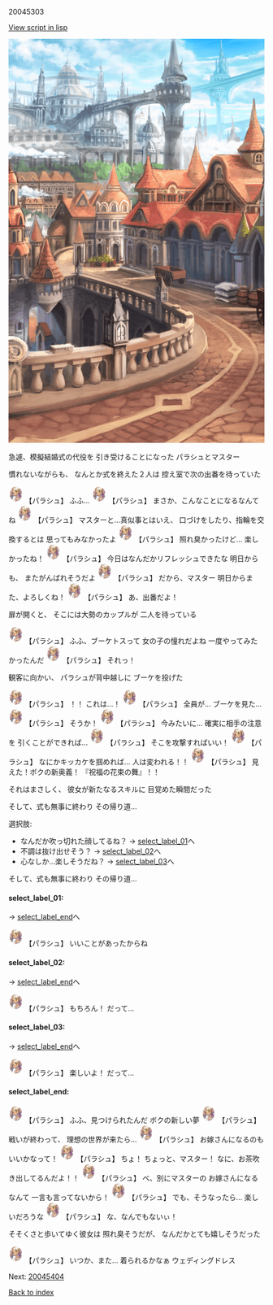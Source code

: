 20045303

[View script in lisp](../scripts/20045303.txt)

![town.png](../images/backgrounds/town.png)

急遽、模擬結婚式の代役を
引き受けることになった
パラシュとマスター

慣れないながらも、
なんとか式を終えた２人は
控え室で次の出番を待っていた

<img src="../images/units/200451.png" alt="200451.png" height="34"/>
【パラシュ】
ふふ…

<img src="../images/units/200451.png" alt="200451.png" height="34"/>
【パラシュ】
まさか、こんなことになるなんてね

<img src="../images/units/200451.png" alt="200451.png" height="34"/>
【パラシュ】
マスターと…真似事とはいえ、
口づけをしたり、指輪を交換するとは
思ってもみなかったよ

<img src="../images/units/200451.png" alt="200451.png" height="34"/>
【パラシュ】
照れ臭かったけど…
楽しかったね！

<img src="../images/units/200451.png" alt="200451.png" height="34"/>
【パラシュ】
今日はなんだかリフレッシュできたな
明日からも、
またがんばれそうだよ

<img src="../images/units/200451.png" alt="200451.png" height="34"/>
【パラシュ】
だから、マスター
明日からまた、よろしくね！

<img src="../images/units/200451.png" alt="200451.png" height="34"/>
【パラシュ】
あ、出番だよ！

扉が開くと、
そこには大勢のカップルが
二人を待っている

<img src="../images/units/200451.png" alt="200451.png" height="34"/>
【パラシュ】
ふふ、ブーケトスって
女の子の憧れだよね
一度やってみたかったんだ

<img src="../images/units/200451.png" alt="200451.png" height="34"/>
【パラシュ】
それっ！

観客に向かい、
パラシュが背中越しに
ブーケを投げた

<img src="../images/units/200451.png" alt="200451.png" height="34"/>
【パラシュ】
！！
これは…！

<img src="../images/units/200451.png" alt="200451.png" height="34"/>
【パラシュ】
全員が…
ブーケを見た…

<img src="../images/units/200451.png" alt="200451.png" height="34"/>
【パラシュ】
そうか！

<img src="../images/units/200451.png" alt="200451.png" height="34"/>
【パラシュ】
今みたいに…
確実に相手の注意を
引くことができれば…

<img src="../images/units/200451.png" alt="200451.png" height="34"/>
【パラシュ】
そこを攻撃すればいい！

<img src="../images/units/200451.png" alt="200451.png" height="34"/>
【パラシュ】
なにかキッカケを掴めれば…
人は変われる！！

<img src="../images/units/200451.png" alt="200451.png" height="34"/>
【パラシュ】
見えた！ボクの新奥義！
『祝福の花束の舞』！！

それはまさしく、
彼女が新たなるスキルに
目覚めた瞬間だった

そして、式も無事に終わり
その帰り道…

選択肢:
- なんだか吹っ切れた顔してるね？ → [select_label_01](#select_label_01)へ
- 不調は抜け出せそう？ → [select_label_02](#select_label_02)へ
- 心なしか…楽しそうだね？ → [select_label_03](#select_label_03)へ


そして、式も無事に終わり
その帰り道…

#### select_label_01:
 → [select_label_end](#select_label_end)へ

<img src="../images/units/200451.png" alt="200451.png" height="34"/>
【パラシュ】
いいことがあったからね

#### select_label_02:
 → [select_label_end](#select_label_end)へ

<img src="../images/units/200451.png" alt="200451.png" height="34"/>
【パラシュ】
もちろん！
だって…

#### select_label_03:
 → [select_label_end](#select_label_end)へ

<img src="../images/units/200451.png" alt="200451.png" height="34"/>
【パラシュ】
楽しいよ！
だって…

#### select_label_end:

<img src="../images/units/200451.png" alt="200451.png" height="34"/>
【パラシュ】
ふふ、見つけられたんだ
ボクの新しい夢

<img src="../images/units/200451.png" alt="200451.png" height="34"/>
【パラシュ】
戦いが終わって、
理想の世界が来たら…

<img src="../images/units/200451.png" alt="200451.png" height="34"/>
【パラシュ】
お嫁さんになるのもいいかなって！

<img src="../images/units/200451.png" alt="200451.png" height="34"/>
【パラシュ】
ちょ！
ちょっと、マスター！
なに、お茶吹き出してるんだよ！！

<img src="../images/units/200451.png" alt="200451.png" height="34"/>
【パラシュ】
べ、別にマスターの
お嫁さんになるなんて
一言も言ってないから！

<img src="../images/units/200451.png" alt="200451.png" height="34"/>
【パラシュ】
でも、そうなったら…
楽しいだろうな

<img src="../images/units/200451.png" alt="200451.png" height="34"/>
【パラシュ】
な、なんでもないぃ！

そそくさと歩いてゆく彼女は
照れ臭そうだが、
なんだかとても嬉しそうだった

<img src="../images/units/200451.png" alt="200451.png" height="34"/>
【パラシュ】
いつか、また…
着られるかなぁ
ウェディングドレス


Next: [20045404](20045404.md)

[Back to index](index.md)
